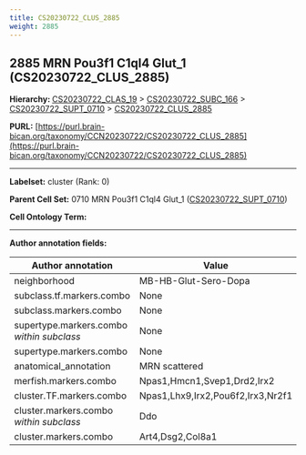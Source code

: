 ```yaml
---
title: CS20230722_CLUS_2885
weight: 2885
---
```

## 2885 MRN Pou3f1 C1ql4 Glut_1 (CS20230722_CLUS_2885)
<b>Hierarchy: </b>
[CS20230722_CLAS_19](../CS20230722_CLAS_19) >
[CS20230722_SUBC_166](../CS20230722_SUBC_166) >
[CS20230722_SUPT_0710](../CS20230722_SUPT_0710) >
[CS20230722_CLUS_2885](../CS20230722_CLUS_2885)

**PURL:** [https://purl.brain-bican.org/taxonomy/CCN20230722/CS20230722_CLUS_2885](https://purl.brain-bican.org/taxonomy/CCN20230722/CS20230722_CLUS_2885)

---


**Labelset:** cluster (Rank: 0)

**Parent Cell Set:** 0710 MRN Pou3f1 C1ql4 Glut_1 ([CS20230722_SUPT_0710](../CS20230722_SUPT_0710))



**Cell Ontology Term:** 

[MARKER GENES.]: #


---

[TRANSFERRED ANNOTATIONS.]: #


[AUTHOR ANNOTATION FIELDS.]: #


**Author annotation fields:**

| Author annotation | Value |
|-------------------|-------|
|neighborhood|MB-HB-Glut-Sero-Dopa|
|subclass.tf.markers.combo|None|
|subclass.markers.combo|None|
|supertype.markers.combo _within subclass_|None|
|supertype.markers.combo|None|
|anatomical_annotation|MRN scattered|
|merfish.markers.combo|Npas1,Hmcn1,Svep1,Drd2,Irx2|
|cluster.TF.markers.combo|Npas1,Lhx9,Irx2,Pou6f2,Irx3,Nr2f1|
|cluster.markers.combo _within subclass_|Ddo|
|cluster.markers.combo|Art4,Dsg2,Col8a1|
